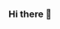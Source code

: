 ### Hi there 👋

<!--
**nazinamari/nazinamari** is a ✨ _special_ ✨ repository because its `README.md` (this file) appears on your GitHub profile.


- 🕊 I’m currently working on my will in a life path.
- 🪢 I’m currently learning to live my inner genetic authority.
- ⏳ Time to exceed 24 hours a day making new things. Would you like to cooperate?
- 🤔 I’m looking for help with learning Spanish language.
- 💬 Ask me about how things happen.
- 📫 How to reach me: nzyame@gmail.com
- 😄 Pronouns: She likes to code.
- ⚡ Fun fact: I am Manifestor 4/6 Opportunist
-->
